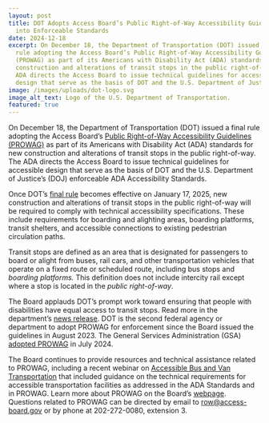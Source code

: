 ```yaml
---
layout: post
title: DOT Adopts Access Board’s Public Right-of-Way Accessibility Guidelines
  into Enforceable Standards
date: 2024-12-18
excerpt: On December 18, the Department of Transportation (DOT) issued a final
  rule adopting the Access Board’s Public Right-of-Way Accessibility Guidelines
  (PROWAG) as part of its Americans with Disability Act (ADA) standards for new
  construction and alterations of transit stops in the public right-of-way. The
  ADA directs the Access Board to issue technical guidelines for accessible
  design that serve as the basis of DOT and the U.S. Department of Justice’s (DOJ) enforceable ADA Accessibility Standards . . .
image: /images/uploads/dot-logo.svg
image_alt_text: Logo of the U.S. Department of Transportation.
featured: true
---
```

On December 18, the Department of Transportation (DOT) issued a final rule adopting the Access Board’s [Public Right-of-Way Accessibility Guidelines (PROWAG)](https://www.access-board.gov/prowag/) as part of its Americans with Disability Act (ADA) standards for new construction and alterations of transit stops in the public right-of-way. The ADA directs the Access Board to issue technical guidelines for accessible design that serve as the basis of DOT and the U.S. Department of Justice’s (DOJ) enforceable ADA Accessibility Standards.

Once DOT’s [final rule](https://www.federalregister.gov/documents/2024/12/18/2024-29990/transportation-for-individuals-with-disabilities-adoption-of-accessibility-standards-for-pedestrian) becomes effective on January 17, 2025, new construction and alterations of transit stops in the public right-of-way will be required to comply with technical accessibility specifications. These include requirements for boarding and alighting areas, boarding platforms, transit shelters, and accessible connections to existing pedestrian circulation paths.

Transit stops are defined as an area that is designated for passengers to board or alight from buses, rail cars, and other transportation vehicles that operate on a fixed route or scheduled route, including bus stops and *boarding platforms.* This definition does not include intercity rail except where a stop is located in the *public right-of-way*.

The Board applauds DOT’s prompt work toward ensuring that people with disabilities have equal access to transit stops. Read more in the department’s [news release](https://www.transportation.gov/briefing-room/dot-issues-final-rule-establishing-accessibility-standards-pedestrian-facilities). DOT is the second federal agency or department to adopt PROWAG for enforcement since the Board issued the guidelines in August 2023. The General Services Administration (GSA) [adopted PROWAG](https://www.access-board.gov/news/2024/07/08/gsa-adopts-access-board-s-public-right-of-way-accessibility-guidelines-into-enforceable-standards/) in July 2024.

The Board continues to provide resources and technical assistance related to PROWAG, including a recent webinar on [Accessible Bus and Van Transportation](https://www.access-board.gov/webinars/2024/12/05/accessible-bus-and-van-transportation/) that included guidance on the technical requirements for accessible transportation facilities as addressed in the ADA Standards and in PROWAG. Learn more about PROWAG on the Board’s [webpage](https://www.access-board.gov/prowag/). Questions related to PROWAG can be directed by email to [row@access-board.gov](mailto:row@access-board.gov) or by phone at 202-272-0080, extension 3.
